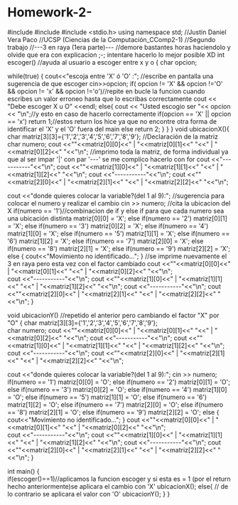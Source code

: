 # Homework-2-
#include <iostream>
#include <string>
#include <stdio.h>
using namespace std;
//Justin Daniel Vera Paco
//UCSP (Ciencias de la Computación_CComp2-1)
//Segundo trabajo
//---3 en raya (1era parte)---
//demore bastantes horas haciendolo y olvide que era con explicacion ;-; intentare hacerlo lo mejor posible XD
int escoger() //ayuda al usuario a escoger entre x y o
{
  char opcion;

  while(true) {
    cout<<"escoja entre 'X' ó 'O' :"; //escribe en pantalla una sugerencia de que escoger
    cin>>opcion;
    if( opcion != 'X' && opcion !='O' && opcion != 'x' && opcion !='o')//repite en bucle la funcion cuando escribes un valor erroneo hasta que lo escribas correctamente
      cout << "Debe escoger X u O" <<endl;
    else{
      cout << "Usted escogio ser "<< opcion << "\n";//y esto en caso de hacerlo correctamente 
  if(opcion == 'X' || opcion == 'x')
    return 1;//estos return los hice ya que no encontre otra forma de identificar el 'X' y el 'O' fuera del main
  else
  return 2; 
    }
  }
}
void ubicacionX(){
  char matriz[3][3]={'1','2','3','4','5','6','7','8','9'};  //Declaración de la matriz
  char numero;
  cout <<""<<matriz[0][0]<<" | "<<matriz[0][1]<<" "<<" | "<<matriz[0][2]<<" "<<"\n"; //imprimo toda la matriz, de forma individual ya que al ser impar '|' con par '---' se me complico hacerlo con for
  cout <<"-----------"<<"\n";
  cout <<""<<matriz[1][0]<<" | "<<matriz[1][1]<<" "<<" | "<<matriz[1][2]<<" "<<"\n";
  cout <<"-----------"<<"\n";
  cout <<""<<matriz[2][0]<<" | "<<matriz[2][1]<<" "<<" | "<<matriz[2][2]<<" "<<"\n";
  
  cout <<"donde quieres colocar la variable?(del 1 al 9):"; //sugerencia para colocar el numero y realizar el cambio
  cin >> numero;  //cita la ubicacion del X
    if(numero == '1')//combinacion de if y else if para que cada numero sea una ubicación distinta
      matriz[0][0] = 'X';
    else if(numero == '2')
      matriz[0][1] = 'X';
    else if(numero == '3')
      matriz[0][2] = 'X';
    else if(numero == '4')
      matriz[1][0] = 'X';
    else if(numero == '5')
      matriz[1][1] = 'X';
    else if(numero == '6')
      matriz[1][2] = 'X';
    else if(numero == '7')
      matriz[2][0] = 'X';
    else if(numero == '8')
      matriz[2][1] = 'X';
    else if(numero == '9')
      matriz[2][2] = 'X';
    else {
      cout<<"Movimiento no identificado...";
    } //se imprime nuevamente el 3 en raya pero esta vez con el factor cambiado
    cout <<""<<matriz[0][0]<<" | "<<matriz[0][1]<<" "<<" | "<<matriz[0][2]<<" "<<"\n";  
    cout <<"-----------"<<"\n";
    cout <<""<<matriz[1][0]<<" | "<<matriz[1][1]<<" "<<" | "<<matriz[1][2]<<" "<<"\n";
    cout <<"-----------"<<"\n";
    cout <<""<<matriz[2][0]<<" | "<<matriz[2][1]<<" "<<" | "<<matriz[2][2]<<" "<<"\n";
} 

void ubicacionY() //repetido el anterior pero cambiando el factor "X" por "O"
{
  char matriz[3][3]={'1','2','3','4','5','6','7','8','9'};  
  char numero;
  cout <<""<<matriz[0][0]<<" | "<<matriz[0][1]<<" "<<" | "<<matriz[0][2]<<" "<<"\n"; 
  cout <<"-----------"<<"\n";
  cout <<""<<matriz[1][0]<<" | "<<matriz[1][1]<<" "<<" | "<<matriz[1][2]<<" "<<"\n";
  cout <<"-----------"<<"\n";
  cout <<""<<matriz[2][0]<<" | "<<matriz[2][1]<<" "<<" | "<<matriz[2][2]<<" "<<"\n";

  cout <<"donde quieres colocar la variable?(del 1 al 9):";
  cin >> numero;  
    if(numero == '1')
      matriz[0][0] = 'O';
    else if(numero == '2')
      matriz[0][1] = 'O';
    else if(numero == '3')
      matriz[0][2] = 'O';
    else if(numero == '4')
      matriz[1][0] = 'O';
    else if(numero == '5')
      matriz[1][1] = 'O';
    else if(numero == '6')
      matriz[1][2] = 'O';
    else if(numero == '7')
      matriz[2][0] = 'O';
    else if(numero == '8')
      matriz[2][1] = 'O';
    else if(numero == '9')
      matriz[2][2] = 'O';
    else {
      cout<<"Movimiento no identificado...";
    }
    cout <<""<<matriz[0][0]<<" | "<<matriz[0][1]<<" "<<" | "<<matriz[0][2]<<" "<<"\n";  
    cout <<"-----------"<<"\n";
    cout <<""<<matriz[1][0]<<" | "<<matriz[1][1]<<" "<<" | "<<matriz[1][2]<<" "<<"\n";
    cout <<"-----------"<<"\n";
    cout <<""<<matriz[2][0]<<" | "<<matriz[2][1]<<" "<<" | "<<matriz[2][2]<<" "<<"\n";
} 

int main() {  
  if(escoger()==1)//aplicamos la funcion escoger y si esta es = 1 (por el return hecho anteriormente)se aplicara el cambio con 'X'
    ubicacionX();
  else{ // de lo contrario se aplicara el valor con 'O'
    ubicacionY();
  }
}
